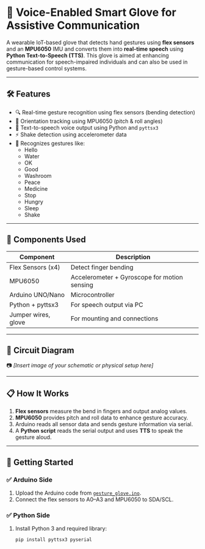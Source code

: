 # 🤖 Voice-Enabled Smart Glove for Assistive Communication

A wearable IoT-based glove that detects hand gestures using **flex sensors** and an **MPU6050** IMU and converts them into **real-time speech** using **Python Text-to-Speech (TTS)**. This glove is aimed at enhancing communication for speech-impaired individuals and can also be used in gesture-based control systems.

---

## 🛠️ Features

- 🔍 Real-time gesture recognition using flex sensors (bending detection)
- 🎯 Orientation tracking using MPU6050 (pitch & roll angles)
- 📢 Text-to-speech voice output using Python and `pyttsx3`
- ⚡ Shake detection using accelerometer data
- 💬 Recognizes gestures like:
  - Hello
  - Water
  - OK
  - Good
  - Washroom
  - Peace
  - Medicine
  - Stop
  - Hungry
  - Sleep
  - Shake

---

## 🧰 Components Used

| Component           | Description                             |
|--------------------|-----------------------------------------|
| Flex Sensors (x4)   | Detect finger bending                   |
| MPU6050            | Accelerometer + Gyroscope for motion sensing |
| Arduino UNO/Nano   | Microcontroller                         |
| Python + pyttsx3   | For speech output via PC                |
| Jumper wires, glove| For mounting and connections            |

---

## 🔌 Circuit Diagram

📷 *[Insert image of your schematic or physical setup here]*

---

## 📋 How It Works

1. **Flex sensors** measure the bend in fingers and output analog values.
2. **MPU6050** provides pitch and roll data to enhance gesture accuracy.
3. Arduino reads all sensor data and sends gesture information via serial.
4. A **Python script** reads the serial output and uses **TTS** to speak the gesture aloud.

---

## 🚀 Getting Started

### ✅ Arduino Side

1. Upload the Arduino code from [`gesture_glove.ino`](gesture_glove.ino).
2. Connect the flex sensors to A0–A3 and MPU6050 to SDA/SCL.

### ✅ Python Side

1. Install Python 3 and required library:
   ```bash
   pip install pyttsx3 pyserial

